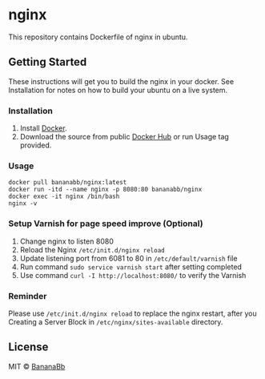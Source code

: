 # nginx
This repository contains Dockerfile of nginx in ubuntu.

## Getting Started
These instructions will get you to build the nginx in your docker. See Installation for notes on how to build your ubuntu on a live system.

### Installation
1. Install [Docker](https://www.docker.com/).
2. Download the source from public [Docker Hub](https://hub.docker.com/r/bananabb/nginx/) or run Usage tag provided.

### Usage
```
docker pull bananabb/nginx:latest
docker run -itd --name nginx -p 8080:80 bananabb/nginx
docker exec -it nginx /bin/bash
nginx -v
```

### Setup Varnish for page speed improve (Optional)
1. Change nginx to listen 8080
2. Reload the Nginx `/etc/init.d/nginx reload`
3. Update listening port from 6081 to 80 in `/etc/default/varnish` file
4. Run command `sudo service varnish start` after setting completed
5. Use command `curl -I http://localhost:8080/` to verify the Varnish




### Reminder
Please use `/etc/init.d/nginx reload` to replace the nginx restart, after you Creating a Server Block in `/etc/nginx/sites-available` directory.

## License
MIT © [BananaBb](https://github.com/BananaBb)
